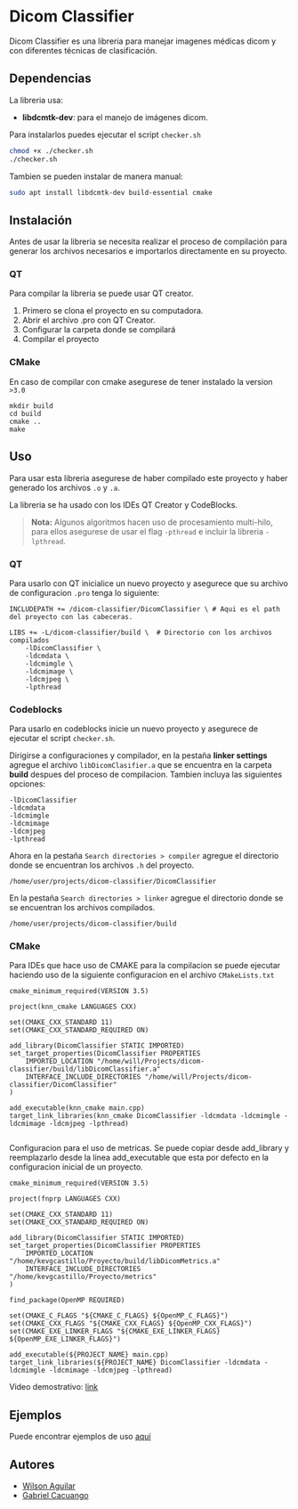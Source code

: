 # Dicom Classifier

Dicom Classifier es una libreria para manejar imagenes médicas dicom y con diferentes técnicas de clasificación.

## Dependencias
La libreria usa:
- **libdcmtk-dev**: para el manejo de imágenes dicom.

Para instalarlos puedes ejecutar el script `checker.sh`

```bash
chmod +x ./checker.sh
./checker.sh
```

Tambien se pueden instalar de manera manual:
```bash
sudo apt install libdcmtk-dev build-essential cmake
```

## Instalación

Antes de usar la libreria se necesita realizar el proceso de compilación para generar los archivos necesarios e importarlos directamente en su proyecto.

### QT

Para compilar la libreria se puede usar QT creator.

1. Primero se clona el proyecto en su computadora.
2. Abrir el archivo .pro con QT Creator.
3. Configurar la carpeta donde se compilará
4. Compilar el proyecto

### CMake

En caso de compilar con cmake asegurese de tener instalado la version `>3.0`

```
mkdir build
cd build
cmake ..
make
```

## Uso

Para usar esta libreria asegurese de haber compilado este proyecto y haber generado los archivos `.o` y `.a`.

La libreria se ha usado con los IDEs QT Creator y CodeBlocks.

> **Nota:** Algunos algoritmos hacen uso de procesamiento multi-hilo, para ellos asegurese de usar el flag `-pthread` e incluir la libreria `-lpthread`.

### QT
Para usarlo con QT inicialice un nuevo proyecto y asegurece que su archivo de configuracion `.pro` tenga lo siguiente:

```
INCLUDEPATH += /dicom-classifier/DicomClassifier \ # Aqui es el path del proyecto con las cabeceras.

LIBS += -L/dicom-classifier/build \  # Directorio con los archivos compilados
    -lDicomClassifier \
    -ldcmdata \
    -ldcmimgle \
    -ldcmimage \
    -ldcmjpeg \
    -lpthread

```

### Codeblocks

Para usarlo en codeblocks inicie un nuevo proyecto y asegurece de ejecutar el script `checker.sh`.

Dirigirse a configuraciones y compilador, en la pestaña __linker settings__ agregue el archivo `libDicomClasifier.a` que se encuentra en la carpeta __build__ despues del proceso de compilacion. Tambien incluya las siguientes opciones:

```
-lDicomClassifier
-ldcmdata
-ldcmimgle
-ldcmimage
-ldcmjpeg
-lpthread
```

Ahora en la pestaña `Search directories > compiler` agregue el directorio donde se encuentran los archivos `.h` del proyecto.

```
/home/user/projects/dicom-classifier/DicomClassifier
```

En la pestaña `Search directories > linker` agregue el directorio donde se se encuentran los archivos compilados.

```
/home/user/projects/dicom-classifier/build
```

### CMake

Para IDEs que hace uso de CMAKE para la compilacion se puede ejecutar haciendo uso de la siguiente configuracion en el archivo `CMakeLists.txt`

```
cmake_minimum_required(VERSION 3.5)

project(knn_cmake LANGUAGES CXX)

set(CMAKE_CXX_STANDARD 11)
set(CMAKE_CXX_STANDARD_REQUIRED ON)

add_library(DicomClassifier STATIC IMPORTED)
set_target_properties(DicomClassifier PROPERTIES
    IMPORTED_LOCATION "/home/will/Projects/dicom-classifier/build/libDicomClassifier.a"
    INTERFACE_INCLUDE_DIRECTORIES "/home/will/Projects/dicom-classifier/DicomClassifier"
)

add_executable(knn_cmake main.cpp)
target_link_libraries(knn_cmake DicomClassifier -ldcmdata -ldcmimgle -ldcmimage -ldcmjpeg -lpthread)


```

Configuracion para el uso de metricas. Se puede copiar desde add_library y reemplazarlo desde la linea add_executable que esta por defecto en la configuracion inicial de un proyecto.

```
cmake_minimum_required(VERSION 3.5)

project(fnprp LANGUAGES CXX)

set(CMAKE_CXX_STANDARD 11)
set(CMAKE_CXX_STANDARD_REQUIRED ON)

add_library(DicomClassifier STATIC IMPORTED)
set_target_properties(DicomClassifier PROPERTIES
    IMPORTED_LOCATION "/home/kevgcastillo/Proyecto/build/libDicomMetrics.a"
    INTERFACE_INCLUDE_DIRECTORIES "/home/kevgcastillo/Proyecto/metrics"
)

find_package(OpenMP REQUIRED)

set(CMAKE_C_FLAGS "${CMAKE_C_FLAGS} ${OpenMP_C_FLAGS}")
set(CMAKE_CXX_FLAGS "${CMAKE_CXX_FLAGS} ${OpenMP_CXX_FLAGS}")
set(CMAKE_EXE_LINKER_FLAGS "${CMAKE_EXE_LINKER_FLAGS} ${OpenMP_EXE_LINKER_FLAGS}")

add_executable(${PROJECT_NAME} main.cpp)
target_link_libraries(${PROJECT_NAME} DicomClassifier -ldcmdata -ldcmimgle -ldcmimage -ldcmjpeg -lpthread)

```
Video demostrativo: [link](https://youtu.be/3R_LOxs8yuA)
 
## Ejemplos

Puede encontrar ejemplos de uso [aquí](examples)

## Autores

- [Wilson Aguilar](https://www.github.com/waguilars)
- [Gabriel Cacuango]()

